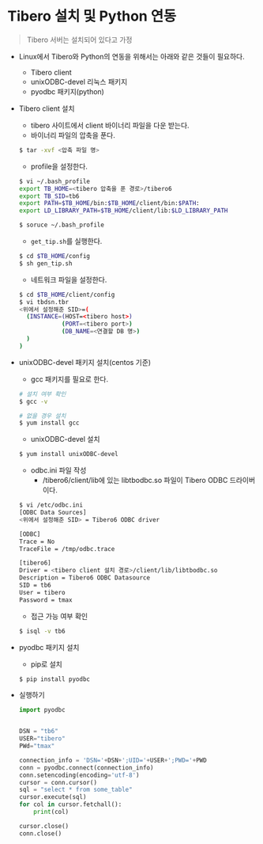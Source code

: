 # Tibero 설치 및 Python 연동

> Tibero 서버는 설치되어 있다고 가정

- Linux에서 Tibero와 Python의 연동을 위해서는 아래와 같은 것들이 필요하다.
  - Tibero client
  - unixODBC-devel 리눅스 패키지
  - pyodbc 패키지(python)



- Tibero client 설치

  - tibero 사이트에서 client 바이너리 파일을 다운 받는다.
  - 바이너리 파일의 압축을 푼다.

  ```bash
  $ tar -xvf <압축 파일 명>
  ```

  - profile을 설정한다.

  ```bash
  $ vi ~/.bash_profile
  export TB_HOME=<tibero 압축을 푼 경로>/tibero6
  export TB_SID=tb6
  export PATH=$TB_HOME/bin:$TB_HOME/client/bin:$PATH:
  export LD_LIBRARY_PATH=$TB_HOME/client/lib:$LD_LIBRARY_PATH
  
  $ soruce ~/.bash_profile
  ```

  - `get_tip.sh`를 실행한다.

  ```bash
  $ cd $TB_HOME/config
  $ sh gen_tip.sh
  ```

  - 네트워크 파일을 설정한다.

  ```bash
  $ cd $TB_HOME/client/config
  $ vi tbdsn.tbr
  <위에서 설정해준 SID>=(
  	(INSTANCE=(HOST=<tibero host>)
  			  (PORT=<tibero port>)
  			  (DB_NAME=<연결할 DB 명>)
  	)
  )
  ```



- unixODBC-devel 패키지 설치(centos 기준)

  - gcc 패키지를 필요로 한다.

  ```bash
  # 설치 여부 확인
  $ gcc -v
  
  # 없을 경우 설치
  $ yum install gcc
  ```

  - unixODBC-devel  설치

  ```bash
  $ yum install unixODBC-devel
  ```

  - odbc.ini 파일 작성
    - /tibero6/client/lib에 있는 libtbodbc.so 파일이 Tibero ODBC 드라이버이다.
  
  
  ```bash
  $ vi /etc/odbc.ini
  [ODBC Data Sources]
  <위에서 설정해준 SID> = Tibero6 ODBC driver
  
  [ODBC]
  Trace = No
  TraceFile = /tmp/odbc.trace
  
  [tibero6]
  Driver = <tibero client 설치 경로>/client/lib/libtbodbc.so
  Description = Tibero6 ODBC Datasource
  SID = tb6
  User = tibero
  Password = tmax
  ```
  
  - 접근 가능 여부 확인
  
  ```bash
  $ isql -v tb6
  ```




- pyodbc 패키지 설치

  - pip로 설치

  ```bash
  $ pip install pyodbc
  ```




- 실행하기

  ```python
  import pyodbc
  
  
  DSN = "tb6"
  USER="tibero"
  PWd="tmax"
  
  connection_info = 'DSN='+DSN+';UID='+USER+';PWD='+PWD
  conn = pyodbc.connect(connection_info)
  conn.setencoding(encoding='utf-8')
  cursor = conn.cursor()
  sql = "select * from some_table"
  cursor.execute(sql)
  for col in cursor.fetchall():
      print(col)
  
  cursor.close()
  conn.close()
  ```

  